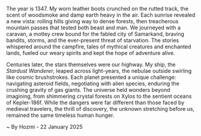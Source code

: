 
The year is 1347.  My worn leather boots crunched on the rutted track, the scent of woodsmoke and damp earth heavy in the air.  Each sunrise revealed a new vista: rolling hills giving way to dense forests, then treacherous mountain passes that tested both beast and man.  We journeyed with a caravan, a motley crew bound for the fabled city of Samarkand, braving bandits, storms, and the ever-present threat of starvation.  The stories whispered around the campfire, tales of mythical creatures and enchanted lands, fueled our weary spirits and kept the hope of adventure alive.

Centuries later, the stars themselves were our highway.  My ship, the *Stardust Wanderer*, leaped across light-years, the nebulae outside swirling like cosmic brushstrokes.  Each planet presented a unique challenge: navigating asteroid fields, negotiating with alien species, enduring the crushing gravity of gas giants.  The universe held wonders beyond imagining, from shimmering crystal forests on Xylos to the sentient oceans of Kepler-186f.  While the dangers were far different than those faced by medieval travelers, the thrill of discovery, the unknown stretching before us, remained the same timeless human hunger.

~ By Hozmi - 22 January 2025
